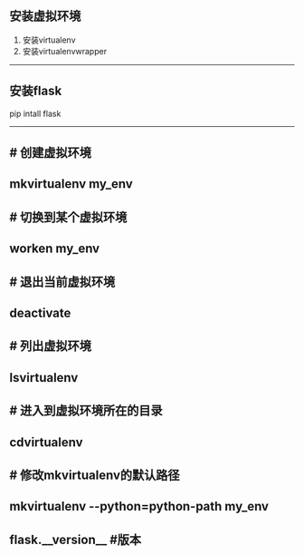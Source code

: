 ## 安装虚拟环境

1. 安装virtualenv
2. 安装virtualenvwrapper

---

## 安装flask

pip intall flask

---

## 

## \# 创建虚拟环境

## mkvirtualenv my\_env

## 

## \# 切换到某个虚拟环境

## worken my\_env

## 

## \# 退出当前虚拟环境

## deactivate

## 

## \# 列出虚拟环境

## lsvirtualenv

## 

## \# 进入到虚拟环境所在的目录

## cdvirtualenv

## 

## \# 修改mkvirtualenv的默认路径

## mkvirtualenv --python=python-path my\_env

## 

## flask.\_\_version\_\_ \#版本




